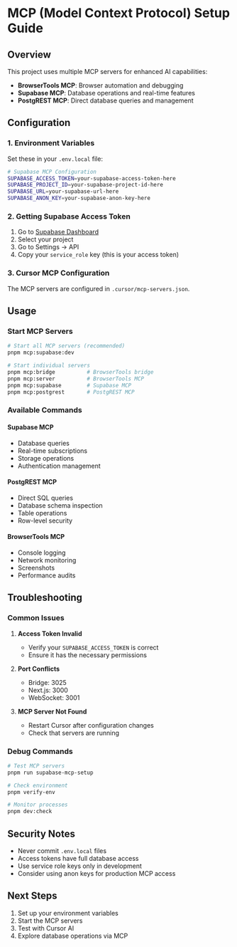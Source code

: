# MCP (Model Context Protocol) Setup Guide

## Overview
This project uses multiple MCP servers for enhanced AI capabilities:
- **BrowserTools MCP**: Browser automation and debugging
- **Supabase MCP**: Database operations and real-time features
- **PostgREST MCP**: Direct database queries and management

## Configuration

### 1. Environment Variables
Set these in your `.env.local` file:

```bash
# Supabase MCP Configuration
SUPABASE_ACCESS_TOKEN=your-supabase-access-token-here
SUPABASE_PROJECT_ID=your-supabase-project-id-here
SUPABASE_URL=your-supabase-url-here
SUPABASE_ANON_KEY=your-supabase-anon-key-here
```

### 2. Getting Supabase Access Token
1. Go to [Supabase Dashboard](https://supabase.com/dashboard)
2. Select your project
3. Go to Settings → API
4. Copy your `service_role` key (this is your access token)

### 3. Cursor MCP Configuration
The MCP servers are configured in `.cursor/mcp-servers.json`.

## Usage

### Start MCP Servers

```bash
# Start all MCP servers (recommended)
pnpm mcp:supabase:dev

# Start individual servers
pnpm mcp:bridge          # BrowserTools bridge
pnpm mcp:server          # BrowserTools MCP
pnpm mcp:supabase        # Supabase MCP
pnpm mcp:postgrest       # PostgREST MCP
```

### Available Commands

#### Supabase MCP
- Database queries
- Real-time subscriptions
- Storage operations
- Authentication management

#### PostgREST MCP  
- Direct SQL queries
- Database schema inspection
- Table operations
- Row-level security

#### BrowserTools MCP
- Console logging
- Network monitoring
- Screenshots
- Performance audits

## Troubleshooting

### Common Issues

1. **Access Token Invalid**
   - Verify your `SUPABASE_ACCESS_TOKEN` is correct
   - Ensure it has the necessary permissions

2. **Port Conflicts**
   - Bridge: 3025
   - Next.js: 3000
   - WebSocket: 3001

3. **MCP Server Not Found**
   - Restart Cursor after configuration changes
   - Check that servers are running

### Debug Commands

```bash
# Test MCP servers
pnpm run supabase-mcp-setup

# Check environment
pnpm verify-env

# Monitor processes
pnpm dev:check
```

## Security Notes

- Never commit `.env.local` files
- Access tokens have full database access
- Use service role keys only in development
- Consider using anon keys for production MCP access

## Next Steps

1. Set up your environment variables
2. Start the MCP servers
3. Test with Cursor AI
4. Explore database operations via MCP
